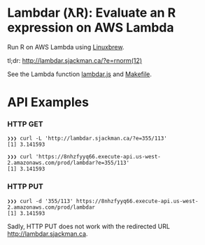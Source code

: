 # Lambdar (ƛR): Evaluate an R expression on AWS Lambda

Run R on AWS Lambda using [Linuxbrew](http://linuxbrew.sh).

tl;dr: <http://lambdar.sjackman.ca/?e=rnorm(12)>

See the Lambda function [lambdar.js](lambdar.js) and [Makefile](Makefile).

# API Examples

### HTTP GET

```
❯❯❯ curl -L 'http://lambdar.sjackman.ca/?e=355/113'
[1] 3.141593
```

```
❯❯❯ curl 'https://8nhzfyyq66.execute-api.us-west-2.amazonaws.com/prod/lambdar?e=355/113'
[1] 3.141593
```

### HTTP PUT

```
❯❯❯ curl -d '355/113' https://8nhzfyyq66.execute-api.us-west-2.amazonaws.com/prod/lambdar
[1] 3.141593
```

Sadly, HTTP PUT does not work with the redirected URL <http://lambdar.sjackman.ca>.
